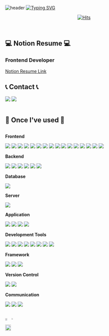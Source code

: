 ![header](https://capsule-render.vercel.app/api?type=waving&color=6994CDEE&text=&animation=twinkling&height=80)
[![Typing SVG](https://readme-typing-svg.demolab.com?font=Alkatra&weight=500&size=45&duration=3500&pause=3&color=6994CDEE&center=false&vCenter=false&multiline=true&repeat=true&width=1000&height=100&lines=Welcome+to+Yeon-Dong's+GitHub!🦦)](https://git.io/typing-svg)
<div align="center">
 
[![Hits](https://hits.seeyoufarm.com/api/count/incr/badge.svg?url=https%3A%2F%2Fgithub.com%2Fyeon-dong%2Fhit-counter&count_bg=%23FFB1FF&title_bg=%23C894FF&icon=github.svg&icon_color=%23000000&title=hits&edge_flat=false)](https://hits.seeyoufarm.com)

<br>

<div align="left">
 
## 💻 Notion Resume 💻
### Frontend Developer
<a href="https://crimson-fish-2f4.notion.site/92b51ba9744d44939734de3a1cfebbca?pvs=4">Notion Resume Link</a>
 
## 📞 Contact 📞
<div style="display:flex; flex-direction:row;">
    <a href="mailto:leejaeyoungmom@gmail.com" style="text-decoration: none; text-decoration-line: none;">
        <img src="https://img.shields.io/badge/Gmail-EA4335?style=for-the-badge&logo=Gmail&logoColor=white">
    </a>&nbsp;
    <a href="https://www.instagram.com/east_yeon_">
        <img src="https://img.shields.io/badge/Instagram-E4405F?style=for-the-badge&logo=Instagram&logoColor=white"> 
    </a>

</div>
<br>
    
## 🔨 Once I've used 🔨
<div style="display:flex; flex-direction:column; align-items:flex-start;">
    <!-- Frontend -->
    <p><strong>Frontend</strong></p>
    <div>
        <img src="https://img.shields.io/badge/html5-E34F26?style=flat-square&logo=html5&logoColor=white"> 
        <img src="https://img.shields.io/badge/css-1572B6?style=flat-square&logo=css3&logoColor=white"> 
        <img src="https://img.shields.io/badge/javascript-F7DF1E?style=flat-square&logo=javascript&logoColor=black">
        <img src="https://img.shields.io/badge/bootstrap-7952B3?style=flat-square&logo=bootstrap&logoColor=white">
        <img src="https://img.shields.io/badge/Vite-646CFF?style=flat-square&logo=vite&logoColor=white">
        <img src="https://img.shields.io/badge/Vue.js-4FC08D?style=flat-square&logo=Vue.js&logoColor=white">
        <img src="https://img.shields.io/badge/Sass-CC6699?style=flat-square&logo=sass&logoColor=white">
        <img src="https://img.shields.io/badge/React-61DAFB?style=flat-square&logo=react&logoColor=black">
        <img src="https://img.shields.io/badge/styledcomponents-DB7093?style=flat-square&logo=styledcomponents&logoColor=white">
        <img src="https://img.shields.io/badge/Redux-764ABC?style=flat-square&logo=redux&logoColor=white">
        <img src="https://img.shields.io/badge/Zustand-3578E5?style=flat-square&logo=react&logoColor=white">
        <img src="https://img.shields.io/badge/JQuery-0769AD?style=flat-square&logo=jquery&logoColor=white">
        <img src="https://img.shields.io/badge/Ajax-00758F?style=flat-square&logo=ajax&logoColor=white">
        <img src="https://img.shields.io/badge/TanStackQuery-FF4154?style=flat-square&logo=reactquery&logoColor=white">
        <img src="https://img.shields.io/badge/TypeScript-3178C6?style=flat-square&logo=typescript&logoColor=white">
     <img src="https://img.shields.io/badge/Next.js-000000?style=flat-square&logo=nextdotjs&logoColor=white">
    </div>
    <!-- Backend -->
    <p><strong>Backend</strong></p>
    <div>
        <img src="https://img.shields.io/badge/Java-007396?style=for-the-badge&logo=Java&logoColor=white"> 
        <img src="https://img.shields.io/badge/Node.js-339933?style=for-the-badge&logo=node.js&logoColor=white">
             <img src="https://img.shields.io/badge/Express-000000?style=for-the-badge&logo=express&logoColor=white">
     <img src="https://img.shields.io/badge/Spring-6DB33F?style=for-the-badge&logo=spring&logoColor=white"> 
          <img src="https://img.shields.io/badge/Springboot-6DB33F?style=for-the-badge&logo=springboot&logoColor=white"> 
        <img src="https://img.shields.io/badge/Python-3776AB?style=for-the-badge&logo=python&logoColor=white"> 
    </div>
    <!-- Database -->
    <p><strong>Database</strong></p>
    <div>
<!--         <img src="https://img.shields.io/badge/oracle-F80000?style=for-the-badge&logo=oracle&logoColor=white"> -->
        <img src="https://img.shields.io/badge/mysql-4479A1?style=for-the-badge&logo=mysql&logoColor=white"> 
<!--         <img src="https://img.shields.io/badge/firebase-FFCA28?style=for-the-badge&logo=firebase&logoColor=white"> -->
    </div>
    <!-- Server -->
    <p><strong>Server</strong></p>
 <!--     
       <img src="https://img.shields.io/badge/linux-FCC624?style=for-the-badge&logo=linux&logoColor=black">  
 -->
    <div>
     <img src="https://img.shields.io/badge/Amazon AWS-232F3E?style=for-the-badge&logo=amazon aws&logoColor=white">
    </div>
<!-- Application -->
    <p><strong>Application</strong></p>
    <div>
        <img src="https://img.shields.io/badge/Android Studio-3DDC84?style=flat-square&logo=androidstudio&logoColor=white">
        <img src="https://img.shields.io/badge/Kotlin-7F52FF?style=flat-square&logo=kotlin&logoColor=white">
     <img src="https://img.shields.io/badge/Xcode-147EFB?style=flat-square&logo=xcode&logoColor=white">
     <img src="https://img.shields.io/badge/Swift-F05138?style=flat-square&logo=swift&logoColor=white">
    </div>
    <!-- Development Tools -->
    <p><strong>Development Tools</strong></p>
    <div>
        <img src="https://img.shields.io/badge/Visual Studio Code-007ACC?style=flat-square&logo=visual-studio-code&logoColor=white">
        <img src="https://img.shields.io/badge/Visual Studio-5C2D91?style=flat-square&logo=visual-studio&logoColor=white">
        <img src="https://img.shields.io/badge/Anaconda-44A833?style=flat-square&logo=anaconda&logoColor=white">
        <img src="https://img.shields.io/badge/Pycharm-000000?style=flat-square&logo=pycharm&logoColor=white">
        <img src="https://img.shields.io/badge/Intellij IDEA-000000?style=flat-square&logo=intellijidea&logoColor=white">
        <img src="https://img.shields.io/badge/Jupyter-F37626?style=flat-square&logo=jupyter&logoColor=white">
        <img src="https://img.shields.io/badge/Eclipse-2C2255?style=flat-square&logo=eclipseide&logoColor=white">
     <img src="https://img.shields.io/badge/Google Colab-F9AB00?style=flat-square&logo=googlecolab&logoColor=white">
    </div>
    <!-- Framework -->
    <p><strong>Framework</strong></p>
    <div>
        <img src="https://img.shields.io/badge/Spring-6DB33F?style=flat-square&logo=spring&logoColor=white">
        <img src="https://img.shields.io/badge/Spring Boot-6DB33F?style=flat-square&logo=spring-boot&logoColor=white">
        <img src="https://img.shields.io/badge/Flask-000000?style=flat-square&logo=flask&logoColor=white">
    </div>
    <!-- Version Control -->
    <p><strong>Version Control</strong></p>
    <div>
        <img src="https://img.shields.io/badge/Git-F05032?style=flat-square&logo=git&logoColor=white">
        <img src="https://img.shields.io/badge/GitHub-181717?style=flat-square&logo=github&logoColor=white">
    </div>
    <!-- Communication -->
    <p><strong>Communication</strong></p>
    <div>
        <img src="https://img.shields.io/badge/Figma-F24E1E?style=flat-square&logo=figma&logoColor=white">
        <img src="https://img.shields.io/badge/Notion-%23000000.svg?style=flat-square&logo=notion&logoColor=white">
        <img src="https://img.shields.io/badge/Slack-4A154B?style=flat-square&logo=slack&logoColor=white">
    </div> 
 
<br>
<br>


<!--stats-->
<div style="display:flex; flex-direction:row;">
    <a href="https://github.com/anuraghazra/github-readme-stats">
      <img src="https://github-readme-stats.vercel.app/api?username=yeon-dong&show_icons=true&theme=ambient_gradient&count_private=true" width=56% />
    </a>
    <a href="https://github.com/anuraghazra/github-readme-stats">
      <img src="https://github-readme-stats.vercel.app/api/top-langs/?username=yeon-dong&layout=compact" width=38% />
    </a>
</div>

<a href="https://github.com/ashutosh00710/github-readme-activity-graph">
    <img src="https://github-readme-activity-graph.vercel.app/graph?username=yeon-dong&theme=ambient_gradient" width=94%/>
</a>

<!--# I wanna be Hell Chang. (나는 헬창이 되고 싶다.)-->
